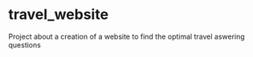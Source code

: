 # travel_website
Project about a creation of a website to find the optimal travel aswering questions

